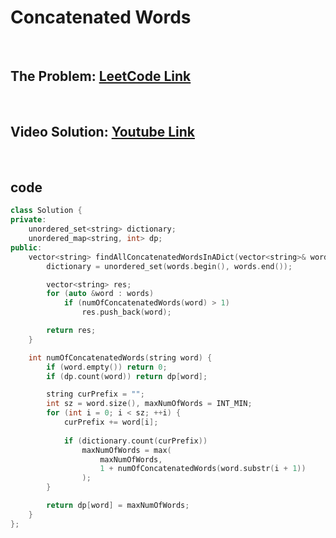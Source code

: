 # Concatenated Words

<br>

## The Problem: [LeetCode Link](https://leetcode.com/problems/concatenated-words/)

<br>

## Video Solution: [Youtube Link](https://youtu.be/ARFt1KUt1RQ)

<br>

## code

```cpp
class Solution {
private:
    unordered_set<string> dictionary;
    unordered_map<string, int> dp;
public:
    vector<string> findAllConcatenatedWordsInADict(vector<string>& words) {
        dictionary = unordered_set(words.begin(), words.end());

        vector<string> res;
        for (auto &word : words)
            if (numOfConcatenatedWords(word) > 1)
                res.push_back(word);

        return res;
    }

    int numOfConcatenatedWords(string word) {
        if (word.empty()) return 0;
        if (dp.count(word)) return dp[word];

        string curPrefix = "";
        int sz = word.size(), maxNumOfWords = INT_MIN;
        for (int i = 0; i < sz; ++i) {
            curPrefix += word[i];
            
            if (dictionary.count(curPrefix))
                maxNumOfWords = max(
                    maxNumOfWords,
                    1 + numOfConcatenatedWords(word.substr(i + 1))
                );
        }

        return dp[word] = maxNumOfWords;
    }
};
```
